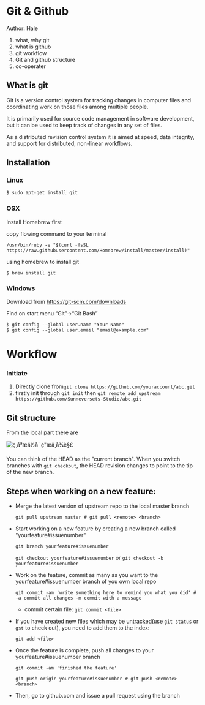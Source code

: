 # Git & Github

Author: Hale

1. what, why git
2. what is github
3. git workflow
4. Git and github structure
5. co-operater
   

## What is git

Git is a version control system for tracking changes in computer files and coordinating work on those files among multiple people. 

It is primarily used for source code management in software development, but it can be used to keep track of changes in any set of files. 

As a distributed revision control system it is aimed at speed, data integrity, and support for distributed, non-linear workflows. 

## Installation

### Linux

```bash
$ sudo apt-get install git
```

### OSX

Install Homebrew first

copy flowing command to your terminal

```
/usr/bin/ruby -e "$(curl -fsSL https://raw.githubusercontent.com/Homebrew/install/master/install)"
```

using homebrew to install git

```
$ brew install git
```

### Windows

Download from https://git-scm.com/downloads

Find on start menu “Git”->“Git Bash”

```
$ git config --global user.name "Your Name"
$ git config --global user.email "email@example.com"
```

# Workflow

### Initiate

1.  Directly clone from`git clone https://github.com/youraccount/abc.git`
2.  firstly init through `git init`
    then `git remote add upstream https://github.com/Sunneversets-Studio/abc.git`



## Git structure 

From the local part there are 

![ç¸å³æä½å¨ç"æä¸­å¾è§£](https://crackfree.github.io/2017/03/10/Depth-comprehension-of-git-structure-and-conception-md/git-data-transport-commands.png)



You can think of the HEAD as the "current branch". When you switch branches with `git checkout`, the HEAD revision changes to point to the tip of the new branch.



## Steps when working on a new feature:

- Merge the latest version of upstream repo to the local master branch

  `git pull upstream master # git pull <remote> <branch>`

- Start working on a new feature by creating a new branch called "yourfeature#issuenumber"

  `git branch yourfeature#issuenumber`

  `git checkout yourfeature#issuenumber`
  or
  `git checkout -b yourfeature#issuenumber`

- Work on the feature, commit as many as you want to the yourfeature#issuenumber branch of you own local repo

  `git commit -am 'write something here to remind you what you did' # -a commit all changes -m commit with a message`

  - commit certain file: `git commit <file>`

- If you have created new files which may be untracked(use `git status` or `gst` to check out), you need to add them to the index:

  `git add <file>`

- Once the feature is complete, push all changes to your yourfeature#issuenumber branch

  `git commit -am 'finished the feature'`

  `git push origin yourfeature#issuenumber # git push <remote> <branch>`

- Then, go to github.com and issue a pull request using the branch



